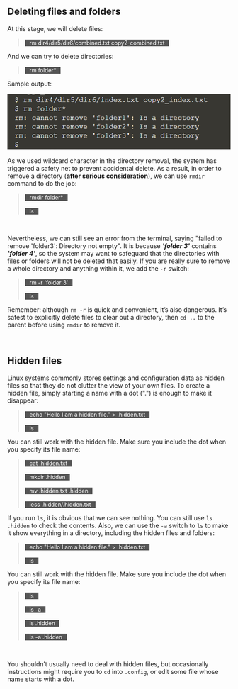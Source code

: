 ## Deleting files and folders

At this stage, we will delete files:
> <span align="left" style="color:#FFF;background:#555;font:Courier New; font-size: 90%; padding-left:10px; padding-right:10px;">rm dir4/dir5/dir6/combined.txt copy2_combined.txt</span>

And we can try to delete directories:
> <span align="left" style="color:#FFF;background:#555;font:Courier New; font-size: 90%; padding-left:10px; padding-right:10px;">rm folder*</span>

Sample output:

![Picture 3](./assets/pic3.png)

As we used wildcard character in the directory removal, the system has triggered a safety net to prevent accidental delete. As a result, in order to remove a directory (**after serious consideration**), we can use `rmdir` command to do the job:
> <span align="left" style="color:#FFF;background:#555;font:Courier New; font-size: 90%; padding-left:10px; padding-right:10px;">rmdir folder*</span>
> 
> <span align="left" style="color:#FFF;background:#555;font:Courier New; font-size: 90%; padding-left:10px; padding-right:10px;">ls</span>

<br/>

Nevertheless, we can still see an error from the terminal, saying "failed to remove 'folder3': Directory not empty". It is because **_'folder 3'_** contains **_'folder 4'_**, so the system may want to safeguard that the directories with files or folders will not be deleted that easily. If you are really sure to remove a whole directory and anything within it, we add the `-r` switch:
> <span align="left" style="color:#FFF;background:#555;font:Courier New; font-size: 90%; padding-left:10px; padding-right:10px;">rm -r 'folder 3'</span>
> 
> <span align="left" style="color:#FFF;background:#555;font:Courier New; font-size: 90%; padding-left:10px; padding-right:10px;">ls</span>

Remember: although `rm -r` is quick and convenient, it’s also dangerous. It’s safest to explicitly delete files to clear out a directory, then `cd ..` to the parent before using `rmdir` to remove it.

<br/>

## Hidden files

Linux systems commonly stores settings and configuration data as hidden files so that they do not clutter the view of your own files. To create a hidden file, simply starting a name with a dot (".") is enough to make it disappear:
> <span align="left" style="color:#FFF;background:#555;font:Courier New; font-size: 90%; padding-left:10px; padding-right:10px;">echo "Hello I am a hidden file." > .hidden.txt</span>
> 
> <span align="left" style="color:#FFF;background:#555;font:Courier New; font-size: 90%; padding-left:10px; padding-right:10px;">ls</span>

You can still work with the hidden file. Make sure you include the dot when you specify its file name:
> <span align="left" style="color:#FFF;background:#555;font:Courier New; font-size: 90%; padding-left:10px; padding-right:10px;">cat .hidden.txt</span>
> 
> <span align="left" style="color:#FFF;background:#555;font:Courier New; font-size: 90%; padding-left:10px; padding-right:10px;">mkdir .hidden</span>
> 
> <span align="left" style="color:#FFF;background:#555;font:Courier New; font-size: 90%; padding-left:10px; padding-right:10px;">mv .hidden.txt .hidden</span>
> 
> <span align="left" style="color:#FFF;background:#555;font:Courier New; font-size: 90%; padding-left:10px; padding-right:10px;">less .hidden/.hidden.txt</span>

If you run `ls`, it is obvious that we can see nothing. You can still use `ls .hidden` to check the contents. Also, we can use the `-a` switch to `ls` to make it show everything in a directory, including the hidden files and folders:
> <span align="left" style="color:#FFF;background:#555;font:Courier New; font-size: 90%; padding-left:10px; padding-right:10px;">echo "Hello I am a hidden file." > .hidden.txt</span>
> 
> <span align="left" style="color:#FFF;background:#555;font:Courier New; font-size: 90%; padding-left:10px; padding-right:10px;">ls</span>

You can still work with the hidden file. Make sure you include the dot when you specify its file name:
> <span align="left" style="color:#FFF;background:#555;font:Courier New; font-size: 90%; padding-left:10px; padding-right:10px;">ls</span>
> 
> <span align="left" style="color:#FFF;background:#555;font:Courier New; font-size: 90%; padding-left:10px; padding-right:10px;">ls -a</span>
> 
> <span align="left" style="color:#FFF;background:#555;font:Courier New; font-size: 90%; padding-left:10px; padding-right:10px;">ls .hidden</span>
> 
> <span align="left" style="color:#FFF;background:#555;font:Courier New; font-size: 90%; padding-left:10px; padding-right:10px;">ls -a .hidden</span>

<br/>

You shouldn’t usually need to deal with hidden files, but occasionally instructions might require you to `cd` into `.config`, or edit some file whose name starts with a dot.

<br/>
